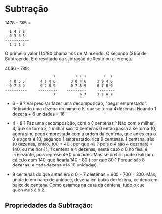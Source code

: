 # Subtração

1478 - 365 =

      1 4 7 8
    - 0 3 6 5
    -----------
      1 1 1 3 

O primeiro valor (14780 chamamos de Minuendo. O segundo (365) de Subtraendo. E o resultado da subtração de Resto ou diferença. 

4056 - 789:


                          ¹         ¹ ¹ ¹        ¹  ¹
      4 0 5 6       4 0 4 6       3 0 4 6     3 9 4 6
    - 0 7 8 9       0 7 8 9       0 7 8 9     0 7 8 9
    ----------     ---------    ---------     --------
                          7           6 7     3 2 6 7

*  6 - 9 ? Vai precisar fazer uma decomposição, "pegar emprestado". Retirando uma dezena do número 5, que se torna 4 dezenas. Ficando 1 dezena + 6 unidades = 16

*  4 - 8 ? Faz uma decomposição, com o 0 centenas ? Não com o milhar, 4, que se torna 3, 1 milhar são 10 centenas
  0 então passa a se torna 10, agora sim, pego emprestado com a ordem da centena, que antes era o 0 e agora é 10, pegando 1 emprestado, fica 9 centenas.
1 centena, são 10 dezenas, então, 100 + 40 ( por que 40 ? pois o 4 são 4 dezenas) = 140, ou melhor 14, 1 centena e 4 dezenas,
neste caso o 0 no final é irrelevante, pois represente 0 unidades.
Mas se prefirir pode realizar o cálculo com 140, que ficaria 140 - 80 ( por que 80 ? Porque são 8 dezenas, e cada dezena são 10 unidades).

* 9 centenas do que antes era o 0, - 7 centenas = 900 - 700 = 200. Mas, unidade em baixo de unidade, dezena em baixo de dezena, centena em baixo de centena. Como estamos na casa da centena, tudo o que queremos é o 2.

## Propriedades da Subtração:


